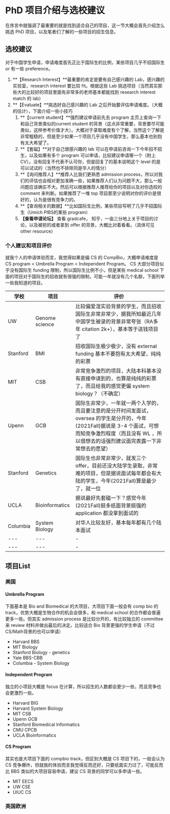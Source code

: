 # PhD 项目介绍与选校建议

在序言中就强调了最重要的就是找到适合自己的项目，这一节大概会首先介绍怎么挑选 PhD 项目，以及笔者们了解的一些项目的招生信息。

## 选校建议

对于中国学生申请，申请难度首先正比于国际生的比例，某些项目几乎不招国际生 or 有一些 preference。

1. **【Research Interest】**最重要的肯定是要有自己感兴趣的 Lab，感兴趣的实验室，research interest 要比较 fit。根据这些 Lab 挑选项目（当然其实那些大的比较好的项目里面有非常多的老师基本都能找到 research interest match 的 lab）
2. **【Evaluate】**挑选好自己感兴趣的 Lab 之后开始要评估申请难度。（大概的估计），下面介绍一些小技巧
      1. **【current student】**强烈建议申请前先去 program 主页上查询一下和自己背景类似的current student 的背景（这点非常重要，背景要尽可能类似，这样参考价值才大）。大概对于录取难度有个了解，当然这个了解是非常粗糙的，但是至少如果一个项目几乎没有中国学生，那么基本也别抱有太大希望了。
      2. **【套磁】**对于自己很感兴趣的 lab 可以在申请前咨询一下今年招不招生，以及如果有多个 program 可以申请，比较建议申请哪一个（附上 CV）。没有回复不代表不认可你，但是回复了的基本说明这个 level 的是可以试试的（当然也不排除同是华人的情分）
      3. **【询问推荐人】**推荐人比我们更熟悉 admission process，所以对我们的评估也会相对更加准确一些，如果推荐人们认为问题不大，那么一般问题应该确实不大。然后可以根据推荐人推荐给你的项目以及对你选校的 comment 来判断。如果推荐了一堆 top 项目那至少说明对你的评价是很好的，认为是很有竞争力的。
      4. **【查询相关的数据】**比如国际生比例，某些项目写明了几乎不招国际生（Umich PIBS的某些 program）
      5. **【查看申请论坛】** 查看 gradcafe， 知乎，一亩三分地上关于项目的讨论，以及被拒的或者拿到 offer 的背景，大概比对着看看。（具体可见 other resource）

### 个人建议和项目评价
就我个人的申请体验而言，我觉得如果是偏 CS 的 CompBio，大概申请难度是 CS program < Umbrella Program < Independent Program。 CS 大部分项目似乎没有国际生 funding 限制，所以国际生比例不小，但是某些 medical school 下面的项目对于国际生的招收就有很强的限制，可能一年就没有几个名额，下面列举一些我知道的项目。

| 学校 | 项目 | 评价 |
| --- | ----------- |----|
| UW | Genome science | 比较偏爱湿实验背景的学生，而且招收国际生非常非常少，据我所知最近几年中国学生被录的背景非常夸张（RA多年 citation 2k+），基本等于送钱项目了 |
| Stanford | BMI | 招收国际生极少极少，没有 external funding 基本不要抱有太大希望，纯纯的彩票 |
| MIT | CSB | 非常竞争激烈的项目，大陆本科基本没有直接申请到的，也算是纯纯的彩票了，而且给我的感觉更偏 system biology？（不确定） |
| Upenn | GCB | 国际生非常少，一年就一两个入学的，而且要注意的是分开时间发面试，oversea 的学生是分开的，今年(2021Fall)据说是 3-4 个面试，可想而知竞争激烈程度（而且没有 WL ，所以很想去的话强烈建议面完表露一下非常想去的愿望） |
| Stanford | Genetics | 国际生也非常非常少，就发三个 offer，目前还没大陆学生录取，非常难的项目，但是据说面试每年都会有大陆的学生，今年(2021Fall)算是最少了，就一位 |
| UCLA | Bioinformatics | 据说最好先套磁一下？感觉今年(2021Fall)挺多纸面背景挺强的 application 都没拿到面试的 |
| Columbia | System Biology | 对华人比较友好，基本每年都有几个陆本面试 |
| --- | --- | - |
| --- | --- | - |


## 项目List

### 美国

#### Umbrella Program

下面基本是 Bio and Biomedical 的大项目，大项目下面一般会有 comp bio 的track，优势大概是生物合作的机会会很多，和 medical school 的合作都会普遍更多一些。但其实 admission process 是比较分开的，有比较独立的 committee 来 review 材料并做出最后的决定。比较适合 Bio 背景更强的学生申请（不过 CS/Math背景的也可以申请）

* Harvard BBS
* MIT Biology
* Stanford Biology - genetics
* Yale BBS-CBB
* Columbia - System Biology

#### Independent Program
独立的小项目大概是 focus 在计算，所以招生的人数都会更少一些，而且竞争也会更激烈一些。

* Harvard BIG
* Harvard System Biology
* MIT CSB
* Upenn GCB
* Stanford Biomedical Informatics
* CMU CPCB
* UCLA Bioinformatics

#### CS Program
其实也是大项目下面的 compbio track，但区别大概是 CS 项目下的，一般会认为 CS 竞争爆炸，但就我的体验而言我觉得反而还好，只要纸面实力过了，可能反而比 BBS 类似的大项目容易申请，建议 CS 背景的同学可以多申请一些。

* MIT EECS
* UW CSE
* UIUC CS


### 英国欧洲


